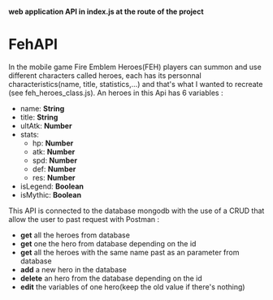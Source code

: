 #### web application API in index.js at the route of the project

 # FehAPI

In the mobile game Fire Emblem Heroes(FEH) players can summon and use different 
characters called heroes, each has its personnal characteristics(name, title,
statistics,...) and that's what I wanted to recreate (see feh_heroes_class.js).
An heroes in this Api has 6 variables :
- name: **String**
- title: **String**
- ultAtk: **Number**
- stats: 
    - hp: **Number**
    - atk: **Number**
    - spd: **Number**
    - def: **Number**
    - res: **Number**
- isLegend: **Boolean**
- isMythic: **Boolean**

This API is connected to the database mongodb with the use of a CRUD that allow 
the user to past request with Postman :
- **get** all the heroes from database
- **get** one the hero from database depending on the id
- **get** all the heroes with the same name past as an parameter from database
- **add** a new hero in the database
- **delete** an hero from the database depending on the id
- **edit** the variables of one hero(keep the old value if there's nothing) 


